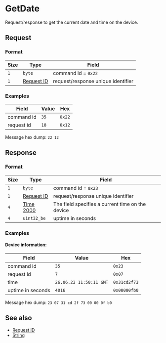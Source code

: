 # GetDate

Request/response to get the current date and time on the device.


## Request

### Format

| Size  | Type                                 | Field                              |
| ----- | ------------------------------------ | ---------------------------------- |
| `1`   | `byte`                               | command id = `0x22`                |
| `1`   | [Request ID](../types.md#request-id) | request/response unique identifier |

### Examples

| Field      | Value | Hex    |
| ---------- | ----- | ------ |
| command id | `35`  | `0x22` |
| request id | `18`  | `0x12` |

Message hex dump: `22 12`


## Response

### Format

| Size | Type                                 | Field                                            |
| ---- | ------------------------------------ | ------------------------------------------------ |
| `1`  | `byte`                               | command id = `0x23`                              |
| `1`  | [Request ID](../types.md#request-id) | request/response unique identifier               |
| `4`  | [Time 2000](../types.md#time-2000)   | The field specifies a current time on the device |
| `4`  | `uint32_be`                          | uptime in seconds                                |



### Examples

#### Device information:

| Field             | Value                   | Hex          |
| ----------------- | ----------------------- | ------------ |
| command id        | `35`                    | `0x23`       |
| request id        | `7`                     | `0x07`       |
| time              | `26.06.23 11:50:11 GMT` | `0x31cd2f73` |
| uptime in seconds | `4016`                  | `0x00000fb0` |

Message hex dump: `23 07 31 cd 2f 73 00 00 0f b0`


## See also

* [Request ID](../types.md#request-id)
* [String](../types.md#time-2000)
